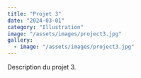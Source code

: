 ```yaml
---
title: "Projet 3"
date: "2024-03-01"
category: "Illustration"
image: "/assets/images/project3.jpg"
gallery:
  - image: "/assets/images/project3.jpg"
---
```


Description du projet 3.
